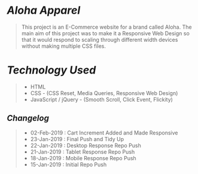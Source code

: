 # *Aloha Apparel*
> This project is an E-Commerce website for a brand called Aloha. The main aim of this project was to make it a Responsive Web Design so that it would respond to scaling through different width devices without making multiple CSS files.

# *Technology Used*
>* HTML
>* CSS - (CSS Reset, Media Queries, Responsive Web Design)
>* JavaScript / jQuery - (Smooth Scroll, Click Event, Flickity)

## *Changelog*
>* 02-Feb-2019 : Cart Increment Added and Made Responsive
>* 23-Jan-2019 : Final Push and Tidy Up
>* 22-Jan-2019 : Desktop Response Repo Push
>* 21-Jan-2019 : Tablet Response Repo Push
>* 18-Jan-2019 : Mobile Response Repo Push
>* 15-Jan-2019 : Initial Repo Push
